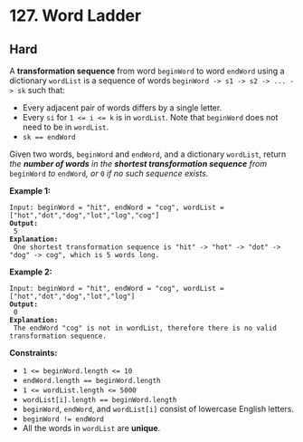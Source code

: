 # 127. Word Ladder

## Hard



A **transformation sequence** from word `beginWord` to word `endWord` using a dictionary `wordList` is a sequence of words `beginWord -> s1 -> s2 -> ... -> sk` such that:

* Every adjacent pair of words differs by a single letter.
* Every `si` for `1 <= i <= k` is in `wordList`. Note that `beginWord` does not need to be in `wordList`.
* `sk == endWord`

Given two words, `beginWord` and `endWord`, and a dictionary `wordList`, return _the **number of words** in the **shortest transformation sequence** from_ `beginWord` _to_ `endWord`_, or_ `0` _if no such sequence exists._

&#x20;

**Example 1:**

<pre><code>Input: beginWord = "hit", endWord = "cog", wordList = ["hot","dot","dog","lot","log","cog"]
<strong>Output:
</strong> 5
<strong>Explanation:
</strong> One shortest transformation sequence is "hit" -> "hot" -> "dot" -> "dog" -> cog", which is 5 words long.
</code></pre>

**Example 2:**

<pre><code>Input: beginWord = "hit", endWord = "cog", wordList = ["hot","dot","dog","lot","log"]
<strong>Output:
</strong> 0
<strong>Explanation:
</strong> The endWord "cog" is not in wordList, therefore there is no valid transformation sequence.
</code></pre>

&#x20;

**Constraints:**

* `1 <= beginWord.length <= 10`
* `endWord.length == beginWord.length`
* `1 <= wordList.length <= 5000`
* `wordList[i].length == beginWord.length`
* `beginWord`, `endWord`, and `wordList[i]` consist of lowercase English letters.
* `beginWord != endWord`
* All the words in `wordList` are **unique**.
